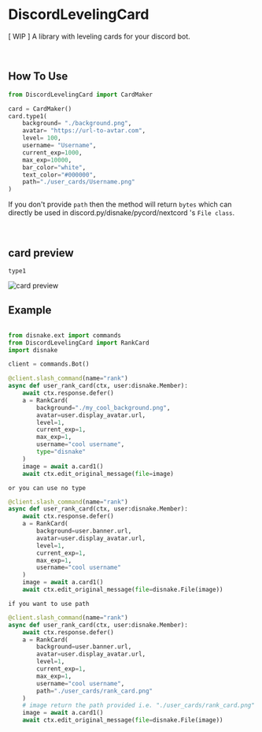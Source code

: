 # DiscordLevelingCard
[ WIP ] A library with leveling cards for your discord bot.

<br>


## How To Use

```py
from DiscordLevelingCard import CardMaker

card = CardMaker()
card.type1(
    background= "./background.png",
    avatar= "https://url-to-avtar.com",
    level= 100,
    username= "Username",
    current_exp=1000,
    max_exp=10000,
    bar_color="white",
    text_color="#000000",
    path="./user_cards/Username.png"
)
```
If you don't provide `path` then the method will return `bytes` which can directly be used in discord.py/disnake/pycord/nextcord 's `File class`.


<br>

## card preview

`type1`

![card preview](https://cdn.discordapp.com/attachments/907213435358547968/994620579816681572/unknown.png)


## Example

```py

from disnake.ext import commands
from DiscordLevelingCard import RankCard
import disnake

client = commands.Bot()

@client.slash_command(name="rank")
async def user_rank_card(ctx, user:disnake.Member):
    await ctx.response.defer()
    a = RankCard(
        background="./my_cool_background.png",
        avatar=user.display_avatar.url,
        level=1,
        current_exp=1,
        max_exp=1,
        username="cool username",
        type="disnake"
    )
    image = await a.card1()
    await ctx.edit_original_message(file=image)

```

`or you can use no type`

```py
@client.slash_command(name="rank")
async def user_rank_card(ctx, user:disnake.Member):
    await ctx.response.defer()
    a = RankCard(
        background=user.banner.url,
        avatar=user.display_avatar.url,
        level=1,
        current_exp=1,
        max_exp=1,
        username="cool username"
    )
    image = await a.card1()
    await ctx.edit_original_message(file=disnake.File(image))
```

`if you want to use path`
```py
@client.slash_command(name="rank")
async def user_rank_card(ctx, user:disnake.Member):
    await ctx.response.defer()
    a = RankCard(
        background=user.banner.url,
        avatar=user.display_avatar.url,
        level=1,
        current_exp=1,
        max_exp=1,
        username="cool username",
        path="./user_cards/rank_card.png"
    )
    # image return the path provided i.e. "./user_cards/rank_card.png"
    image = await a.card1()
    await ctx.edit_original_message(file=disnake.File(image))
```